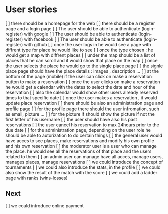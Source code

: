 # User stories

[ ] there should be a homepage for the web
[ ] there should be a register page and a login page
[ ] The user should be able to authenticate (login-register) with google
[ ] The user should be able to authenticate (login-register) with facebook
[ ] The user should be able to authenticate (login-register) with github
[ ] once the user logs in he would see a page with diffrent type for place he would like to see
[ ] once the type chosen : he would get a map with diffrent places
[ ] under the map should be a list of places that he can scroll and it would show that place on the map
[ ] once the user selects the place he would go to the single place page
[ ] the signle place page should have the place details : images , description ...
[ ] at the bottom of the page (mobile) if the user can click on make a reservation button to make a reservation
[ ] once the user clicks on make a reservation he would get a calendar with the dates to select the date and hour of the reservation
[ ] also the calendar would show other users already reserved times to that specific date
[ ] once the user makes a reservation , it would update place reservation
[ ] there should be also an administration page and profile page
[ ] for the profile page there should the user infromation, such as email, picture ...
[ ] for the picture if should show the picture if not the first letter of his username
[ ] the user should have also his past reservations
[ ] the user cancel his reservation to max 24hours prior to the due date
[ ] for the administration page, depending on the user role he should be able to autorization to do certain things
[ ] the general user would have acces to see places, make reservations and modify his own profile and his own reservation
[ ] the moderator user is a user who can manage the place. he would see all the reservations of that place and the users related to them
[ ] an admin user can manage have all acces, manage users, manages places, manage reservations
[ ] we could introduce the concept of tournaments
[ ] we could also introduce the stats,  in the profile
[ ] we could also show the result of the match with the score
[ ] we could add a ladder page with ranks (wins-losses)

## Next

[ ] we could introduce online payment
